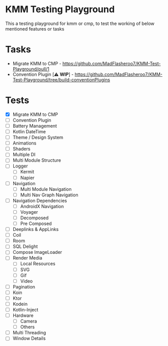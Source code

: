 # KMM Testing Playground

This a testing playground for kmm or cmp, to test the working of below mentioned features or tasks

# Tasks
- Migrate KMM to CMP - https://github.com/MadFlasheroo7/KMM-Test-Playground/pull/1
- Convention Plugin [⚠️ **WIP**] - https://github.com/MadFlasheroo7/KMM-Test-Playground/tree/build-conventionPlugins

# Tests
- [x] Migrate KMM to CMP
- [ ] Convention Plugin
- [ ] Battery Management
- [ ] Kotlin DateTime
- [ ] Theme / Design System
- [ ] Animations
- [ ] Shaders
- [ ] Multiple DI
- [ ] Multi Module Structure
- [ ] Logger
    - [ ] Kermit
    - [ ] Napier
- [ ] Navigation
    - [ ] Multi Module Navigation
    - [ ] Multi Nav Graph Navigation
- [ ] Navigation Dependencies
    - [ ] AndroidX Navigation
    - [ ] Voyager
    - [ ] Decomposed
    - [ ] Pre Composed
- [ ] Deeplinks & AppLinks
- [ ] Coil
- [ ] Room
- [ ] SQL Delight
- [ ] Compose ImageLoader
- [ ] Render Media
    - [ ] Local Resources
    - [ ] SVG
    - [ ] Gif
    - [ ] Video
- [ ] Pagination
- [ ] Koin
- [ ] Ktor
- [ ] Kodein
- [ ] Kotlin-Inject
- [ ] Hardware
    - [ ] Camera
    - [ ] Others
- [ ] Multi Threading
- [ ] Window Details
